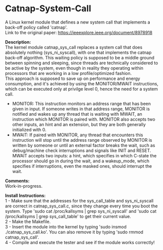 # Catnap-System-Call
A Linux kernel module that defines a new system call that implements a back-off policy called 'catnap'.<br/>
Link to the original paper: https://ieeexplore.ieee.org/document/8978918


<b>Description:</b><br/>
The kernel module catnap_sys_call replaces a system call that does absolutely nothing (sys_ni_syscall), with one that implements the catnap back-off algorithm. This waiting policy is supposed to be a middle ground between spinning and sleeping, since threads are technically considered to be active by the system, even though in reality they operating within processors that are working in a low profile/optimized fashion.<br/>
This approach is supposed to save up on performance and energy consumption, and it's achieved by using the MONITOR/MWAIT instructions, which can be executed only at privilge level 0, hence the need for a system call.<br/>
- MONITOR: This instruction monitors an address range that has been given in input. If someone writes in that address range, MONITOR is notified and wakes up any   thread that is waiting with MWAIT, an instruction which MONITOR is paired with. MONITOR also accepts two other inputs, an hint and an extension, but they are both generally initialized with 0.
- MWAIT: If paired with MONITOR, any thread that encounters this instruction will stop until the address range observed by MONITOR is written by someone or until an external factor breaks the wait, such as debug/machine check interruptions and signals like INIT and RESET. MWAIT accepts two inputs: a hint, which specifies in which C-state the processor should go in during the wait, and a wakeup_mode, which specifies if interruptions, even the masked ones, should interrupt the wait.


<b>Comments:</b><br/>
Work-in-progress.


<b>Install Instructions:</b><br/>
1 - Make sure that the addresses for the sys_call_table and sys_ni_syscall are correct in catnap_sys_call.c, since they change every time you boot the system. Type 'sudo cat /proc/kallsyms | grep sys_ni_syscall' and 'sudo cat /proc/kallsyms | grep sys_call_table' to get their current value.<br/>
2 - Make the Makefile.<br/>
3 - Insert the module into the kernel by typing 'sudo insmod ./catnap_sys_call.ko'. You can also remove it by typing 'sudo rmmod catnap_sys_call'.<br/>
4 - Compile and execute the tester and see if the module works correctly!<br/>

